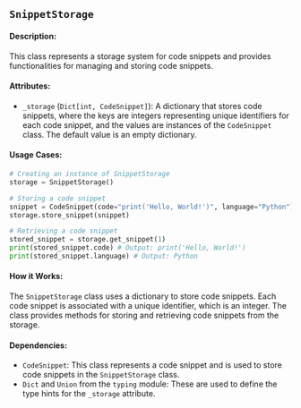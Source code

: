 ## `SnippetStorage`

#### Description:
This class represents a storage system for code snippets and provides functionalities for managing and storing code snippets.

#### Attributes:
- `_storage` (`Dict[int, CodeSnippet]`): A dictionary that stores code snippets, where the keys are integers representing unique identifiers for each code snippet, and the values are instances of the `CodeSnippet` class. The default value is an empty dictionary.

#### Usage Cases:

```python
# Creating an instance of SnippetStorage
storage = SnippetStorage()

# Storing a code snippet
snippet = CodeSnippet(code="print('Hello, World!')", language="Python")
storage.store_snippet(snippet)

# Retrieving a code snippet
stored_snippet = storage.get_snippet(1)
print(stored_snippet.code) # Output: print('Hello, World!')
print(stored_snippet.language) # Output: Python
```

#### How it Works:

The `SnippetStorage` class uses a dictionary to store code snippets. Each code snippet is associated with a unique identifier, which is an integer. The class provides methods for storing and retrieving code snippets from the storage.

#### Dependencies:
- `CodeSnippet`: This class represents a code snippet and is used to store code snippets in the `SnippetStorage` class.
- `Dict` and `Union` from the `typing` module: These are used to define the type hints for the `_storage` attribute.